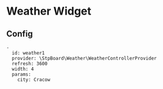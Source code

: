 # Weather Widget

## Config

```
-
  id: weather1
  provider: \StpBoard\Weather\WeatherControllerProvider
  refresh: 3600
  width: 4
  params:
    city: Cracow
```